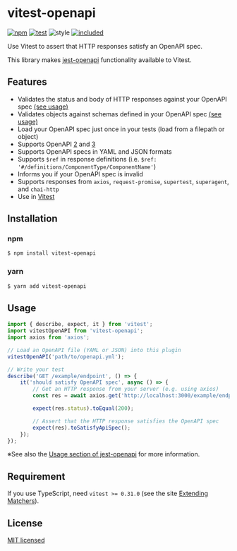# vitest-openapi

[![npm](https://img.shields.io/npm/v/jest-openapi.svg)](https://www.npmjs.com/package/vitest-openapi)
[![test](https://github.com/yutak23/vitest-openapi/actions/workflows/test.yaml/badge.svg)](https://github.com/yutak23/vitest-openapi/actions/workflows/test.yaml)
![style](https://img.shields.io/badge/code%20style-airbnb-ff5a5f.svg)
[![included](https://badgen.net/npm/types/jest-openapi)](https://github.com/yutak23/vitest-openapi/blob/main/index.d.ts)

Use Vitest to assert that HTTP responses satisfy an OpenAPI spec.

This library makes [jest-openapi](https://github.com/openapi-library/OpenAPIValidators/tree/master/packages/jest-openapi) functionality available to Vitest.

## Features

- Validates the status and body of HTTP responses against your OpenAPI spec [(see usage)](#usage)
- Validates objects against schemas defined in your OpenAPI spec [(see usage)](#usage)
- Load your OpenAPI spec just once in your tests (load from a filepath or object)
- Supports OpenAPI [2](https://github.com/OAI/OpenAPI-Specification/blob/master/versions/2.0.md) and [3](https://github.com/OAI/OpenAPI-Specification/blob/master/versions/3.0.0.md)
- Supports OpenAPI specs in YAML and JSON formats
- Supports `$ref` in response definitions (i.e. `$ref: '#/definitions/ComponentType/ComponentName'`)
- Informs you if your OpenAPI spec is invalid
- Supports responses from `axios`, `request-promise`, `supertest`, `superagent`, and `chai-http`
- Use in [Vitest](#usage)

## Installation

### npm

```sh
$ npm install vitest-openapi
```

### yarn

```sh
$ yarn add vitest-openapi
```

## Usage

```js
import { describe, expect, it } from 'vitest';
import vitestOpenAPI from 'vitest-openapi';
import axios from 'axios';

// Load an OpenAPI file (YAML or JSON) into this plugin
vitestOpenAPI('path/to/openapi.yml');

// Write your test
describe('GET /example/endpoint', () => {
	it('should satisfy OpenAPI spec', async () => {
		// Get an HTTP response from your server (e.g. using axios)
		const res = await axios.get('http://localhost:3000/example/endpoint');

		expect(res.status).toEqual(200);

		// Assert that the HTTP response satisfies the OpenAPI spec
		expect(res).toSatisfyApiSpec();
	});
});
```

※See also the [Usage section of jest-openapi](https://github.com/openapi-library/OpenAPIValidators/tree/master/packages/jest-openapi#usage) for more information.

## Requirement

If you use TypeScript, need `vitest >= 0.31.0` (see the site [Extending Matchers](https://vitest.dev/guide/extending-matchers.html)).

## License

[MIT licensed](./LICENSE)
